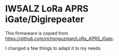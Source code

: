 # IW5ALZ LoRa APRS iGate/Digirepeater

This firmwware is copied from https://github.com/richonguzman/LoRa_APRS_iGate.

I changed a few things to adapt it to my needs
